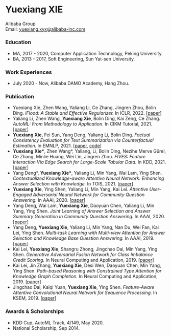 ###### &nbsp;

# Yuexiang XIE  
Alibaba Group  
Email: yuexiang.xyx@alibaba-inc.com


### Education

+ MA, 2017 - 2020, Computer Application Technology, Peking University. 
+ BA, 2013 - 2017, Soft Engineering, Sun Yat-sen University.


### Work Experiences

+ July 2020 - Now, Alibaba DAMO Academy, Hang Zhou.


### Publication

+ Yuexiang Xie, Zhen Wang, Yaliang Li, Ce Zhang, Jingren Zhou, Bolin Ding. *iFlood: A Stable and Effective Regularizer.* In ICLR, 2022. [[paper](https://openreview.net/forum?id=MsHnJPaBUZE)]
+ Yaliang Li, Zhen Wang, **Yuexiang Xie**, Bolin Ding, Kai Zeng, Ce Zhang. *AutoML: From Methodology to Application.* In CIKM Tutorial, 2021. [[paper](https://dl.acm.org/doi/abs/10.1145/3459637.3483279)]
+ **Yuexiang Xie**, Fei Sun, Yang Deng, Yaliang Li, Bolin Ding. *Factual Consistency Evaluation for Text Summarization via Counterfactual Estimation.* In EMNLP, 2021. [[paper](https://aclanthology.org/2021.findings-emnlp.10/), [code](https://github.com/xieyxclack/factual_coco)]
+ **Yuexiang Xie\***, Zhen Wang\*, Yaliang, Li, Bolin Ding, Nezihe Merve Gürel, Ce Zhang, Minlie Huang, Wei Lin, Jingren Zhou. *FIVES: Feature Interaction Via Edge Search for Large-Scale Tabular Data.* In KDD, 2021. [[paper](https://arxiv.org/abs/2007.14573)]
+ Yang Deng\*, **Yuexiang Xie\***, Yaliang Li, Min Yang, Wai Lam, Ying Shen. *Contextualized Knowledge-aware Attentive Neural Network: Enhancing Answer Selection with Knowledge.* In TOIS, 2021. [[paper](https://arxiv.org/abs/2104.05216)]
+ **Yuexiang Xie**, Ying Shen, Yaliang Li, Min Yang, Kai Lei. *Attentive User-Engaged Adversarial Neural Network for Community Question Answering.* In AAAI, 2020. [[paper](https://ojs.aaai.org/index.php/AAAI/article/view/6472)]
+ Yang Deng, Wai Lam, **Yuexiang Xie**, Daoyuan Chen, Yaliang Li, Min Yang, Ying Shen. *Joint Learning of Answer Selection and Answer Summary Generation in Community Question Answering.* In AAAI, 2020. [[paper](https://arxiv.org/abs/1911.09801)]
+ Yang Deng, **Yuexiang Xie**, Yaliang Li, Min Yang, Nan Du, Wei Fan, Kai Lei, Ying Shen. *Multi-task Learning with Multi-view Attention for Answer Selection and Knowledge Base Question Answering.* In AAAI, 2019. [[paper](https://arxiv.org/abs/1812.02354)]
+ Kai Lei, **Yuexiang Xie**, Shangru Zhong, Jingchao Dai, Min Yang, Ying Shen. *Generative Adversarial Fusion Network for Class Imbalance Credit Scoring.* In Neural Computing and Application, 2019. [[paper](https://link.springer.com/article/10.1007/s00521-019-04335-1)]
+ Kai Lei, Jin Zhang, **Yuexiang Xie**, Desi Wen, Daoyuan Chen, Min Yang, Ying Shen. *Path-based Reasoning with Constrained Type Attention for Knowledge Graph Completion.* In Neural Computing and Application, 2019. [[paper](https://link.springer.com/article/10.1007/s00521-019-04181-1)]
+ Jingchao Dai, Kaiqi Yuan, **Yuexiang Xie**, Ying Shen. *Feature-Aware Attentive Convolutional Neural Network for Sequence Processing.* In KSEM, 2019. [[paper](https://link.springer.com/chapter/10.1007/978-3-030-29563-9_28)]


### Awards & Scholarships

+ KDD Cup, AutoML Track, 4/149, May 2020.
+ National Scholarship, Sep 2014.
